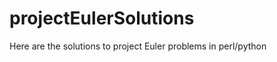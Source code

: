 projectEulerSolutions
=====================

Here are the solutions to project Euler problems in perl/python
